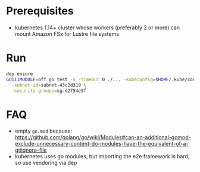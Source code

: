 # Prerequisites
- kubernetes 1.14+ cluster whose workers (preferably 2 or more) can mount Amazon FSx for Lustre file systems

# Run
```sh
dep ensure
GO111MODULE=off go test -v -timeout 0 ./... -kubeconfig=$HOME/.kube/config -ginkgo.focus="\[fsx-csi\]" -ginkgo.skip="\[Disruptive\]" \
  -subnet-id=subnet-43c2d319 \
  -security-groups=sg-d2754e9f
```
# FAQ
- empty `go.mod` because: https://github.com/golang/go/wiki/Modules#can-an-additional-gomod-exclude-unnecessary-content-do-modules-have-the-equivalent-of-a-gitignore-file
- kubernetes uses go modules, but importing the e2e framework is hard, so use vendoring via dep
